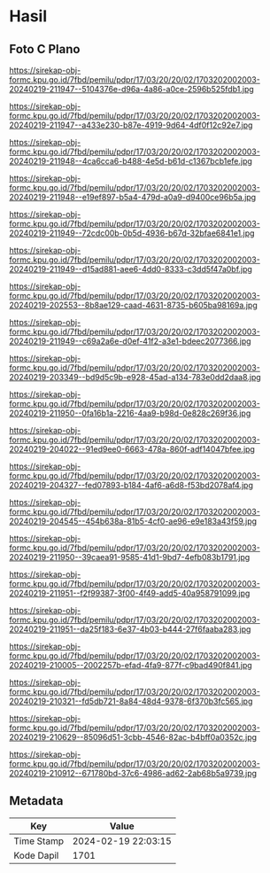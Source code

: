 # Hasil

## Foto C Plano

https://sirekap-obj-formc.kpu.go.id/7fbd/pemilu/pdpr/17/03/20/20/02/1703202002003-20240219-211947--5104376e-d96a-4a86-a0ce-2596b525fdb1.jpg

https://sirekap-obj-formc.kpu.go.id/7fbd/pemilu/pdpr/17/03/20/20/02/1703202002003-20240219-211947--a433e230-b87e-4919-9d64-4df0f12c92e7.jpg

https://sirekap-obj-formc.kpu.go.id/7fbd/pemilu/pdpr/17/03/20/20/02/1703202002003-20240219-211948--4ca6cca6-b488-4e5d-b61d-c1367bcb1efe.jpg

https://sirekap-obj-formc.kpu.go.id/7fbd/pemilu/pdpr/17/03/20/20/02/1703202002003-20240219-211948--e19ef897-b5a4-479d-a0a9-d9400ce96b5a.jpg

https://sirekap-obj-formc.kpu.go.id/7fbd/pemilu/pdpr/17/03/20/20/02/1703202002003-20240219-211949--72cdc00b-0b5d-4936-b67d-32bfae6841e1.jpg

https://sirekap-obj-formc.kpu.go.id/7fbd/pemilu/pdpr/17/03/20/20/02/1703202002003-20240219-211949--d15ad881-aee6-4dd0-8333-c3dd5f47a0bf.jpg

https://sirekap-obj-formc.kpu.go.id/7fbd/pemilu/pdpr/17/03/20/20/02/1703202002003-20240219-202553--8b8ae129-caad-4631-8735-b605ba98169a.jpg

https://sirekap-obj-formc.kpu.go.id/7fbd/pemilu/pdpr/17/03/20/20/02/1703202002003-20240219-211949--c69a2a6e-d0ef-41f2-a3e1-bdeec2077366.jpg

https://sirekap-obj-formc.kpu.go.id/7fbd/pemilu/pdpr/17/03/20/20/02/1703202002003-20240219-203349--bd9d5c9b-e928-45ad-a134-783e0dd2daa8.jpg

https://sirekap-obj-formc.kpu.go.id/7fbd/pemilu/pdpr/17/03/20/20/02/1703202002003-20240219-211950--0fa16b1a-2216-4aa9-b98d-0e828c269f36.jpg

https://sirekap-obj-formc.kpu.go.id/7fbd/pemilu/pdpr/17/03/20/20/02/1703202002003-20240219-204022--91ed9ee0-6663-478a-860f-adf14047bfee.jpg

https://sirekap-obj-formc.kpu.go.id/7fbd/pemilu/pdpr/17/03/20/20/02/1703202002003-20240219-204327--fed07893-b184-4af6-a6d8-f53bd2078af4.jpg

https://sirekap-obj-formc.kpu.go.id/7fbd/pemilu/pdpr/17/03/20/20/02/1703202002003-20240219-204545--454b638a-81b5-4cf0-ae96-e9e183a43f59.jpg

https://sirekap-obj-formc.kpu.go.id/7fbd/pemilu/pdpr/17/03/20/20/02/1703202002003-20240219-211950--39caea91-9585-41d1-9bd7-4efb083b1791.jpg

https://sirekap-obj-formc.kpu.go.id/7fbd/pemilu/pdpr/17/03/20/20/02/1703202002003-20240219-211951--f2f99387-3f00-4f49-add5-40a958791099.jpg

https://sirekap-obj-formc.kpu.go.id/7fbd/pemilu/pdpr/17/03/20/20/02/1703202002003-20240219-211951--da25f183-6e37-4b03-b444-27f6faaba283.jpg

https://sirekap-obj-formc.kpu.go.id/7fbd/pemilu/pdpr/17/03/20/20/02/1703202002003-20240219-210005--2002257b-efad-4fa9-877f-c9bad490f841.jpg

https://sirekap-obj-formc.kpu.go.id/7fbd/pemilu/pdpr/17/03/20/20/02/1703202002003-20240219-210321--fd5db721-8a84-48d4-9378-6f370b3fc565.jpg

https://sirekap-obj-formc.kpu.go.id/7fbd/pemilu/pdpr/17/03/20/20/02/1703202002003-20240219-210629--85096d51-3cbb-4546-82ac-b4bff0a0352c.jpg

https://sirekap-obj-formc.kpu.go.id/7fbd/pemilu/pdpr/17/03/20/20/02/1703202002003-20240219-210912--671780bd-37c6-4986-ad62-2ab68b5a9739.jpg


## Metadata

| Key        | Value               |
| ---------- | ------------------- |
| Time Stamp | 2024-02-19 22:03:15 |
| Kode Dapil | 1701                |



